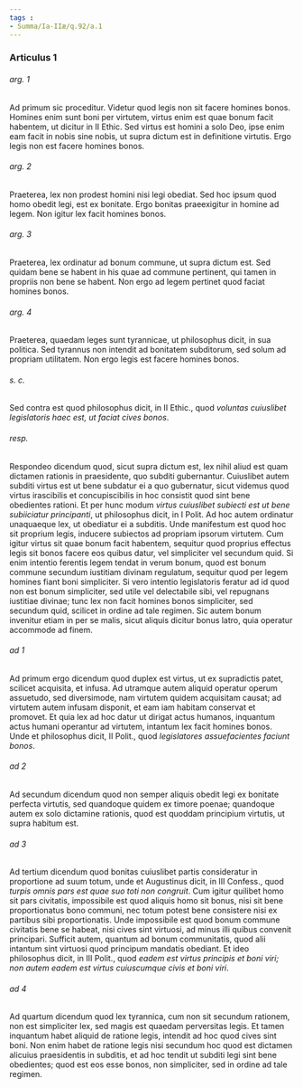```yaml
---
tags : 
- Summa/Ia-IIæ/q.92/a.1
---
```


### Articulus 1

###### arg. 1
Ad primum sic proceditur. Videtur quod legis non sit facere homines bonos. Homines enim sunt boni per virtutem, virtus enim est quae bonum facit habentem, ut dicitur in II Ethic. Sed virtus est homini a solo Deo, ipse enim eam facit in nobis sine nobis, ut supra dictum est in definitione virtutis. Ergo legis non est facere homines bonos.

###### arg. 2
Praeterea, lex non prodest homini nisi legi obediat. Sed hoc ipsum quod homo obedit legi, est ex bonitate. Ergo bonitas praeexigitur in homine ad legem. Non igitur lex facit homines bonos.

###### arg. 3
Praeterea, lex ordinatur ad bonum commune, ut supra dictum est. Sed quidam bene se habent in his quae ad commune pertinent, qui tamen in propriis non bene se habent. Non ergo ad legem pertinet quod faciat homines bonos.

###### arg. 4
Praeterea, quaedam leges sunt tyrannicae, ut philosophus dicit, in sua politica. Sed tyrannus non intendit ad bonitatem subditorum, sed solum ad propriam utilitatem. Non ergo legis est facere homines bonos.

###### s. c.
Sed contra est quod philosophus dicit, in II Ethic., quod *voluntas cuiuslibet legislatoris haec est, ut faciat cives bonos*.

###### resp.
Respondeo dicendum quod, sicut supra dictum est, lex nihil aliud est quam dictamen rationis in praesidente, quo subditi gubernantur. Cuiuslibet autem subditi virtus est ut bene subdatur ei a quo gubernatur, sicut videmus quod virtus irascibilis et concupiscibilis in hoc consistit quod sint bene obedientes rationi. Et per hunc modum *virtus cuiuslibet subiecti est ut bene subiiciatur principanti*, ut philosophus dicit, in I Polit. Ad hoc autem ordinatur unaquaeque lex, ut obediatur ei a subditis. Unde manifestum est quod hoc sit proprium legis, inducere subiectos ad propriam ipsorum virtutem. Cum igitur virtus sit quae bonum facit habentem, sequitur quod proprius effectus legis sit bonos facere eos quibus datur, vel simpliciter vel secundum quid. Si enim intentio ferentis legem tendat in verum bonum, quod est bonum commune secundum iustitiam divinam regulatum, sequitur quod per legem homines fiant boni simpliciter. Si vero intentio legislatoris feratur ad id quod non est bonum simpliciter, sed utile vel delectabile sibi, vel repugnans iustitiae divinae; tunc lex non facit homines bonos simpliciter, sed secundum quid, scilicet in ordine ad tale regimen. Sic autem bonum invenitur etiam in per se malis, sicut aliquis dicitur bonus latro, quia operatur accommode ad finem.

###### ad 1
Ad primum ergo dicendum quod duplex est virtus, ut ex supradictis patet, scilicet acquisita, et infusa. Ad utramque autem aliquid operatur operum assuetudo, sed diversimode, nam virtutem quidem acquisitam causat; ad virtutem autem infusam disponit, et eam iam habitam conservat et promovet. Et quia lex ad hoc datur ut dirigat actus humanos, inquantum actus humani operantur ad virtutem, intantum lex facit homines bonos. Unde et philosophus dicit, II Polit., quod *legislatores assuefacientes faciunt bonos*.

###### ad 2
Ad secundum dicendum quod non semper aliquis obedit legi ex bonitate perfecta virtutis, sed quandoque quidem ex timore poenae; quandoque autem ex solo dictamine rationis, quod est quoddam principium virtutis, ut supra habitum est.

###### ad 3
Ad tertium dicendum quod bonitas cuiuslibet partis consideratur in proportione ad suum totum, unde et Augustinus dicit, in III Confess., quod *turpis omnis pars est quae suo toti non congruit*. Cum igitur quilibet homo sit pars civitatis, impossibile est quod aliquis homo sit bonus, nisi sit bene proportionatus bono communi, nec totum potest bene consistere nisi ex partibus sibi proportionatis. Unde impossibile est quod bonum commune civitatis bene se habeat, nisi cives sint virtuosi, ad minus illi quibus convenit principari. Sufficit autem, quantum ad bonum communitatis, quod alii intantum sint virtuosi quod principum mandatis obediant. Et ideo philosophus dicit, in III Polit., quod *eadem est virtus principis et boni viri; non autem eadem est virtus cuiuscumque civis et boni viri*.

###### ad 4
Ad quartum dicendum quod lex tyrannica, cum non sit secundum rationem, non est simpliciter lex, sed magis est quaedam perversitas legis. Et tamen inquantum habet aliquid de ratione legis, intendit ad hoc quod cives sint boni. Non enim habet de ratione legis nisi secundum hoc quod est dictamen alicuius praesidentis in subditis, et ad hoc tendit ut subditi legi sint bene obedientes; quod est eos esse bonos, non simpliciter, sed in ordine ad tale regimen.

